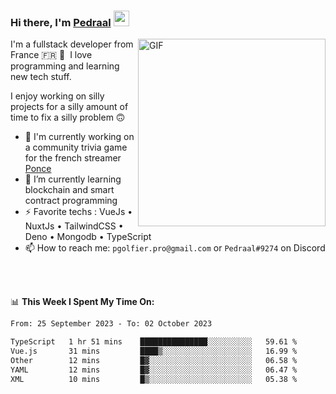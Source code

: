 ### Hi there, I'm <a href="https://pedraal.dev" target="_blank">Pedraal</a> <img src="https://media.giphy.com/media/hvRJCLFzcasrR4ia7z/giphy.gif" width="25px">
<img align="right" alt="GIF" src="https://pedraal.dev/avatar.png" width="300" height="300" />

I'm a fullstack developer from France 🇫🇷 🥖 &nbsp;I love programming and learning new
tech stuff.

I enjoy working on silly projects for a silly amount of time to fix a silly problem 🙃

- 🔭  I'm currently working on a community trivia game for the french streamer <a href="https://twitch.tv/ponce" target="_blank">Ponce</a>
- 🌱 I’m currently learning blockchain and smart contract programming
- ⚡ Favorite techs : VueJs &bull; NuxtJs &bull; TailwindCSS &bull; Deno &bull; Mongodb &bull; TypeScript
- 📫 How to reach me: `pgolfier.pro@gmail.com` or `Pedraal#9274` on Discord

<br>
<br>

📊 **This Week I Spent My Time On:**
<!--START_SECTION:waka-->

```txt
From: 25 September 2023 - To: 02 October 2023

TypeScript   1 hr 51 mins    ███████████████░░░░░░░░░░   59.61 %
Vue.js       31 mins         ████▒░░░░░░░░░░░░░░░░░░░░   16.99 %
Other        12 mins         █▓░░░░░░░░░░░░░░░░░░░░░░░   06.58 %
YAML         12 mins         █▓░░░░░░░░░░░░░░░░░░░░░░░   06.47 %
XML          10 mins         █▒░░░░░░░░░░░░░░░░░░░░░░░   05.38 %
```

<!--END_SECTION:waka-->
